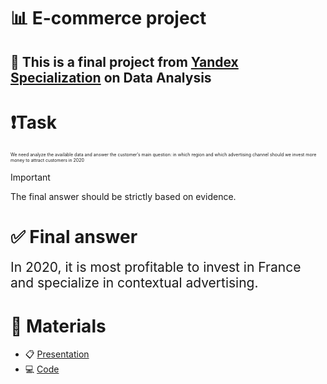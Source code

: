 <h1 align="left">📊 E-commerce project</h1>

<h2 align="left">🏁 This is a final project from <a href="https://lyceum.yandex.ru/#programs" target="_blank">Yandex Specialization</a> on Data Analysis</h2>

<h1 align="left">❗️Task</h1>

<span style="font-size:0.5em;">We need analyze the available data and answer the customer’s main question: in which region and which advertising channel should we invest more money to attract customers in 2020</span>

> [!IMPORTANT]
> The final answer should be strictly based on evidence.

<h1 align="left">✅ Final answer</h1>

<span style="font-size:1.5em;">In 2020, it is most profitable to invest in France and specialize in contextual advertising.</span>

<h1 align="left">📖 Materials</h1>

* 📋 <a href="https://docs.google.com/presentation/d/1-ar4gswswlc_CVQb0KD4OnZ85IVcP4fwFAJFxJufRLo/edit#slide=id.gedab296b82_0_25" target="_blank">Presentation</a>
* 💻 <a href="https://github.com/sinyshapmen/liceum_e-commerce/blob/main/main.ipynb" target="_blank">Code</a>

